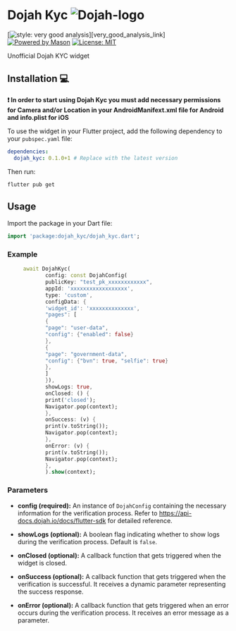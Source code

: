 # Dojah Kyc ![Dojah-logo](https://dojah.io/_next/static/media/logo.f53bd2b5.svg)

[![style: very good analysis][very_good_analysis_badge]][very_good_analysis_link]
[![Powered by Mason](https://img.shields.io/endpoint?url=https%3A%2F%2Ftinyurl.com%2Fmason-badge)](https://github.com/felangel/mason)
[![License: MIT][license_badge]][license_link]

Unofficial Dojah KYC widget

## Installation 💻

**❗ In order to start using Dojah Kyc you must add necessary permissions for Camera and/or Location in your AndroidManifext.xml file for Android and info.plist for iOS**

To use the widget in your Flutter project, add the following dependency to your `pubspec.yaml` file:

```yaml
dependencies:
  dojah_kyc: 0.1.0+1 # Replace with the latest version
```

Then run:

```bash
flutter pub get
```

## Usage

Import the package in your Dart file:

```dart
import 'package:dojah_kyc/dojah_kyc.dart';
```
### Example

```dart
     await DojahKyc(
            config: const DojahConfig(
            publicKey: "test_pk_xxxxxxxxxxxx",
            appId: 'xxxxxxxxxxxxxxxxxx',
            type: 'custom',
            configData: {
            'widget_id': 'xxxxxxxxxxxxxx',
            "pages": [
            {
            "page": "user-data",
            "config": {"enabled": false}
            },
            {
            "page": "government-data",
            "config": {"bvn": true, "selfie": true}
            },
            ]
            }),
            showLogs: true,
            onClosed: () {
            print('closed');
            Navigator.pop(context);
            },
            onSuccess: (v) {
            print(v.toString());
            Navigator.pop(context);
            },
            onError: (v) {
            print(v.toString());
            Navigator.pop(context);
            },
            ).show(context);
```

### Parameters

- **config (required):** An instance of `DojahConfig` containing the necessary information for the verification process. Refer to https://api-docs.dojah.io/docs/flutter-sdk for detailed reference.

- **showLogs (optional):** A boolean flag indicating whether to show logs during the verification process. Default is `false`.

- **onClosed (optional):** A callback function that gets triggered when the widget is closed.

- **onSuccess (optional):** A callback function that gets triggered when the verification is successful. It receives a dynamic parameter representing the success response.

- **onError (optional):** A callback function that gets triggered when an error occurs during the verification process. It receives an error message as a parameter.


[flutter_install_link]: https://docs.flutter.dev/get-started/install
[github_actions_link]: https://docs.github.com/en/actions/learn-github-actions
[license_badge]: https://img.shields.io/badge/license-MIT-blue.svg
[license_link]: https://opensource.org/licenses/MIT
[dojah_logo]: https://dojah.io/_next/static/media/logo.f53bd2b5.svg
[mason_link]: https://github.com/felangel/mason
[very_good_analysis_badge]: https://img.shields.io/badge/style-very_good_analysis-B22C89.svg

